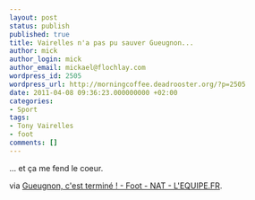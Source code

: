 ```yaml
---
layout: post
status: publish
published: true
title: Vairelles n'a pas pu sauver Gueugnon...
author: mick
author_login: mick
author_email: mickael@flochlay.com
wordpress_id: 2505
wordpress_url: http://morningcoffee.deadrooster.org/?p=2505
date: 2011-04-08 09:36:23.000000000 +02:00
categories:
- Sport
tags:
- Tony Vairelles
- foot
comments: []
---
```


... et ça me fend le coeur.

via <a href="http://www2.lequipe.fr/redirect-v6/homes/Football/breves2011/20110408_150603_gueugnon-c-est-termine.html">Gueugnon, c'est terminé ! - Foot - NAT - L'EQUIPE.FR</a>.
